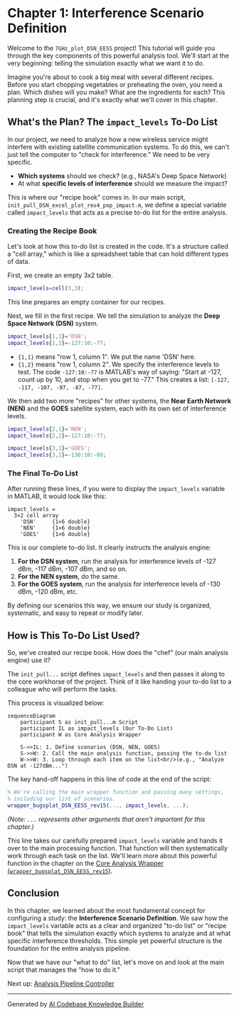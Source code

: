 # Chapter 1: Interference Scenario Definition

Welcome to the `7GHz_plot_DSN_EESS` project! This tutorial will guide you through the key components of this powerful analysis tool. We'll start at the very beginning: telling the simulation exactly what we want it to do.

Imagine you're about to cook a big meal with several different recipes. Before you start chopping vegetables or preheating the oven, you need a plan. Which dishes will you make? What are the ingredients for each? This planning step is crucial, and it's exactly what we'll cover in this chapter.

## What's the Plan? The `impact_levels` To-Do List

In our project, we need to analyze how a new wireless service might interfere with existing satellite communication systems. To do this, we can't just tell the computer to "check for interference." We need to be very specific.

*   **Which systems** should we check? (e.g., NASA's Deep Space Network)
*   At what **specific levels of interference** should we measure the impact?

This is where our "recipe book" comes in. In our main script, `init_pull_DSN_excel_plot_rev4_pop_impact.m`, we define a special variable called `impact_levels` that acts as a precise to-do list for the entire analysis.

### Creating the Recipe Book

Let's look at how this to-do list is created in the code. It's a structure called a "cell array," which is like a spreadsheet table that can hold different types of data.

First, we create an empty 3x2 table.

```matlab
impact_levels=cell(3,3);
```

This line prepares an empty container for our recipes.

Next, we fill in the first recipe. We tell the simulation to analyze the **Deep Space Network (DSN)** system.

```matlab
impact_levels{1,1}='DSN';
impact_levels{1,2}=-127:10:-77;
```
*   `{1,1}` means "row 1, column 1". We put the name 'DSN' here.
*   `{1,2}` means "row 1, column 2". We specify the interference levels to test. The code `-127:10:-77` is MATLAB's way of saying: "Start at -127, count up by 10, and stop when you get to -77." This creates a list: `[-127, -117, -107, -97, -87, -77]`.

We then add two more "recipes" for other systems, the **Near Earth Network (NEN)** and the **GOES** satellite system, each with its own set of interference levels.

```matlab
impact_levels{2,1}='NEN';
impact_levels{2,2}=-127:10:-77;

impact_levels{3,1}='GOES';
impact_levels{3,2}=-130:10:-80;
```

### The Final To-Do List

After running these lines, if you were to display the `impact_levels` variable in MATLAB, it would look like this:

```
impact_levels =
  3×2 cell array
    'DSN'     {1×6 double}
    'NEN'     {1×6 double}
    'GOES'    {1×6 double}
```

This is our complete to-do list. It clearly instructs the analysis engine:
1.  **For the DSN system**, run the analysis for interference levels of -127 dBm, -117 dBm, -107 dBm, and so on.
2.  **For the NEN system**, do the same.
3.  **For the GOES system**, run the analysis for interference levels of -130 dBm, -120 dBm, etc.

By defining our scenarios this way, we ensure our study is organized, systematic, and easy to repeat or modify later.

## How is This To-Do List Used?

So, we've created our recipe book. How does the "chef" (our main analysis engine) use it?

The `init_pull...` script defines `impact_levels` and then passes it along to the core workhorse of the project. Think of it like handing your to-do list to a colleague who will perform the tasks.

This process is visualized below:

```mermaid
sequenceDiagram
    participant S as init_pull...m Script
    participant IL as impact_levels (Our To-Do List)
    participant W as Core Analysis Wrapper

    S->>IL: 1. Define scenarios (DSN, NEN, GOES)
    S->>W: 2. Call the main analysis function, passing the to-do list
    W->>W: 3. Loop through each item on the list<br/>(e.g., "Analyze DSN at -127dBm...")
```

The key hand-off happens in this line of code at the end of the script:

```matlab
% We're calling the main wrapper function and passing many settings,
% including our list of scenarios.
wrapper_bugsplat_DSN_EESS_rev15(..., impact_levels, ...);
```
*(Note: `...` represents other arguments that aren't important for this chapter.)*

This line takes our carefully prepared `impact_levels` variable and hands it over to the main processing function. That function will then systematically work through each task on the list. We'll learn more about this powerful function in the chapter on the [Core Analysis Wrapper (`wrapper_bugsplat_DSN_EESS_rev15`)](04_core_analysis_wrapper___wrapper_bugsplat_dsn_eess_rev15___.md).

## Conclusion

In this chapter, we learned about the most fundamental concept for configuring a study: the **Interference Scenario Definition**. We saw how the `impact_levels` variable acts as a clear and organized "to-do list" or "recipe book" that tells the simulation exactly which systems to analyze and at what specific interference thresholds. This simple yet powerful structure is the foundation for the entire analysis pipeline.

Now that we have our "what to do" list, let's move on and look at the main script that manages the "how to do it."

Next up: [Analysis Pipeline Controller](02_analysis_pipeline_controller_.md)

---

Generated by [AI Codebase Knowledge Builder](https://github.com/The-Pocket/Tutorial-Codebase-Knowledge)